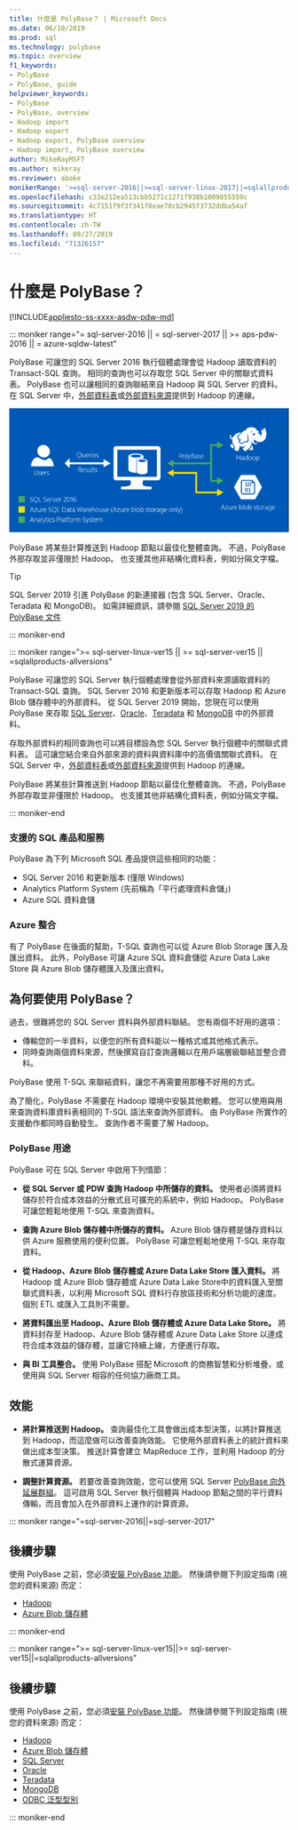 ```yaml
---
title: 什麼是 PolyBase？ | Microsoft Docs
ms.date: 06/10/2019
ms.prod: sql
ms.technology: polybase
ms.topic: overview
f1_keywords:
- PolyBase
- PolyBase, guide
helpviewer_keywords:
- PolyBase
- PolyBase, overview
- Hadoop import
- Hadoop export
- Hadoop export, PolyBase overview
- Hadoop import, PolyBase overview
author: MikeRayMSFT
ms.author: mikeray
ms.reviewer: aboke
monikerRange: '>=sql-server-2016||>=sql-server-linux-2017||=sqlallproducts-allversions||>=aps-pdw-2016||=azure-sqldw-latest'
ms.openlocfilehash: c33e212ea513cbb5271c1271f938b1009855559c
ms.sourcegitcommit: 4c7151f9f3f341f8eae70cb2945f3732ddba54af
ms.translationtype: HT
ms.contentlocale: zh-TW
ms.lasthandoff: 09/27/2019
ms.locfileid: "71326157"
---
```

# <a name="what-is-polybase"></a>什麼是 PolyBase？

[!INCLUDE[appliesto-ss-xxxx-asdw-pdw-md](../../includes/appliesto-ss-xxxx-asdw-pdw-md.md)]

<!--SQL Server 2016/2017-->
::: moniker range="= sql-server-2016 || = sql-server-2017 || >= aps-pdw-2016 || = azure-sqldw-latest"

PolyBase 可讓您的 SQL Server 2016 執行個體處理會從 Hadoop 讀取資料的 Transact-SQL 查詢。 相同的查詢也可以存取您 SQL Server 中的關聯式資料表。 PolyBase 也可以讓相同的查詢聯結來自 Hadoop 與 SQL Server 的資料。 在 SQL Server 中，[外部資料表](../../t-sql/statements/create-external-table-transact-sql.md)或[外部資料來源](../../t-sql/statements/create-external-data-source-transact-sql.md)提供到 Hadoop 的連線。

![PolyBase 邏輯](../../relational-databases/polybase/media/polybase-logical.png "PolyBase 邏輯")

PolyBase 將某些計算推送到 Hadoop 節點以最佳化整體查詢。 不過，PolyBase 外部存取並非僅限於 Hadoop。 也支援其他非結構化資料表，例如分隔文字檔。

> [!TIP]
> SQL Server 2019 引進 PolyBase 的新連接器 (包含 SQL Server、Oracle、Teradata 和 MongoDB)。 如需詳細資訊，請參閱 [SQL Server 2019 的 PolyBase 文件](polybase-guide.md?view=sql-server-ver15)

::: moniker-end
<!--SQL Server 2019-->
::: moniker range=">= sql-server-linux-ver15 || >= sql-server-ver15 || =sqlallproducts-allversions"

PolyBase 可讓您的 SQL Server 執行個體處理會從外部資料來源讀取資料的 Transact-SQL 查詢。 SQL Server 2016 和更新版本可以存取 Hadoop 和 Azure Blob 儲存體中的外部資料。 從 SQL Server 2019 開始，您現在可以使用 PolyBase 來存取 [SQL Server](polybase-configure-sql-server.md)、[Oracle](polybase-configure-oracle.md)、[Teradata](polybase-configure-teradata.md) 和 [MongoDB](polybase-configure-mongodb.md) 中的外部資料。

存取外部資料的相同查詢也可以將目標設為您 SQL Server 執行個體中的關聯式資料表。 這可讓您結合來自外部來源的資料與資料庫中的高價值關聯式資料。 在 SQL Server 中，[外部資料表](../../t-sql/statements/create-external-table-transact-sql.md)或[外部資料來源](../../t-sql/statements/create-external-data-source-transact-sql.md)提供到 Hadoop 的連線。

PolyBase 將某些計算推送到 Hadoop 節點以最佳化整體查詢。 不過，PolyBase 外部存取並非僅限於 Hadoop。 也支援其他非結構化資料表，例如分隔文字檔。

::: moniker-end

### <a name="supported-sql-products-and-services"></a>支援的 SQL 產品和服務

PolyBase 為下列 Microsoft SQL 產品提供這些相同的功能：

- SQL Server 2016 和更新版本 (僅限 Windows)
- Analytics Platform System (先前稱為「平行處理資料倉儲」)
- Azure SQL 資料倉儲

### <a name="azure-integration"></a>Azure 整合

有了 PolyBase 在後面的幫助，T-SQL 查詢也可以從 Azure Blob Storage 匯入及匯出資料。 此外，PolyBase 可讓 Azure SQL 資料倉儲從 Azure Data Lake Store 與 Azure Blob 儲存體匯入及匯出資料。

## <a name="why-use-polybase"></a>為何要使用 PolyBase？

過去，很難將您的 SQL Server 資料與外部資料聯結。 您有兩個不好用的選項：

- 傳輸您的一半資料，以便您的所有資料能以一種格式或其他格式表示。
- 同時查詢兩個資料來源，然後撰寫自訂查詢邏輯以在用戶端層級聯結並整合資料。

PolyBase 使用 T-SQL 來聯結資料，讓您不再需要用那種不好用的方式。

為了簡化，PolyBase 不需要在 Hadoop 環境中安裝其他軟體。 您可以使用與用來查詢資料庫資料表相同的 T-SQL 語法來查詢外部資料。 由 PolyBase 所實作的支援動作都同時自動發生。 查詢作者不需要了解 Hadoop。

### <a name="polybase-uses"></a>PolyBase 用途

PolyBase 可在 SQL Server 中啟用下列情節：

- **從 SQL Server 或 PDW 查詢 Hadoop 中所儲存的資料。** 使用者必須將資料儲存於符合成本效益的分散式且可擴充的系統中，例如 Hadoop。 PolyBase 可讓您輕鬆地使用 T-SQL 來查詢資料。

- **查詢 Azure Blob 儲存體中所儲存的資料。** Azure Blob 儲存體是儲存資料以供 Azure 服務使用的便利位置。  PolyBase 可讓您輕鬆地使用 T-SQL 來存取資料。

- **從 Hadoop、Azure Blob 儲存體或 Azure Data Lake Store 匯入資料。** 將 Hadoop 或 Azure Blob 儲存體或 Azure Data Lake Store中的資料匯入至關聯式資料表，以利用 Microsoft SQL 資料行存放區技術和分析功能的速度。 個別 ETL 或匯入工具則不需要。

- **將資料匯出至 Hadoop、Azure Blob 儲存體或 Azure Data Lake Store。** 將資料封存至 Hadoop、Azure Blob 儲存體或 Azure Data Lake Store 以達成符合成本效益的儲存體，並讓它持續上線，方便進行存取。

- **與 BI 工具整合。** 使用 PolyBase 搭配 Microsoft 的商務智慧和分析堆疊，或使用與 SQL Server 相容的任何協力廠商工具。

## <a name="performance"></a>效能

- **將計算推送到 Hadoop。** 查詢最佳化工具會做出成本型決策，以將計算推送到 Hadoop，而這麼做可以改善查詢效能。  它使用外部資料表上的統計資料來做出成本型決策。 推送計算會建立 MapReduce 工作，並利用 Hadoop 的分散式運算資源。

- **調整計算資源。** 若要改善查詢效能，您可以使用 SQL Server [PolyBase 向外延展群組](../../relational-databases/polybase/polybase-scale-out-groups.md)。 這可啟用 SQL Server 執行個體與 Hadoop 節點之間的平行資料傳輸，而且會加入在外部資料上運作的計算資源。

<!--SQL Server 2016/2017-->
::: moniker range="=sql-server-2016||=sql-server-2017"

## <a name="next-steps"></a>後續步驟

使用 PolyBase 之前，您必須[安裝 PolyBase 功能](polybase-installation.md)。 然後請參閱下列設定指南 (視您的資料來源) 而定：

- [Hadoop](polybase-configure-hadoop.md)
- [Azure Blob 儲存體](polybase-configure-azure-blob-storage.md)

::: moniker-end
<!--SQL Server 2019-->
::: moniker range=">= sql-server-linux-ver15||>= sql-server-ver15||=sqlallproducts-allversions"

## <a name="next-steps"></a>後續步驟

使用 PolyBase 之前，您必須[安裝 PolyBase 功能](polybase-installation.md)。 然後請參閱下列設定指南 (視您的資料來源) 而定：
- [Hadoop](polybase-configure-hadoop.md)
- [Azure Blob 儲存體](polybase-configure-azure-blob-storage.md)
- [SQL Server](polybase-configure-sql-server.md)
- [Oracle](polybase-configure-oracle.md)
- [Teradata](polybase-configure-teradata.md)
- [MongoDB](polybase-configure-mongodb.md)
- [ODBC 泛型型別](polybase-configure-odbc-generic.md)

::: moniker-end
